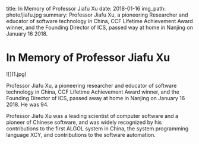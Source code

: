 title: In Memory of Professor Jiafu Xu
date: 2018-01-16
img_path: photo/jiafu.jpg
summary: Professor Jiafu Xu, a pioneering Researcher and educator of software technology in China, CCF Lifetime Achievement Award winner, and the Founding Director of ICS, passed way at home in Nanjing on January 16 2018.

# In Memory of Professor Jiafu Xu

<div class="row gutter" markdown="1">
<div class="col-lg-2 col-md-2 col-sm-3 col-xs-4"> ![](1.jpg) </div>

Professor Jiafu Xu, a pioneering researcher and educator of software technology in China, CCF Lifetime Achievement Award winner, and the Founding Director of ICS, passed away at home in Nanjing on January 16 2018. He was 94.

Professor Jiafu Xu was a leading scientist of computer software and a pioneer of Chinese software, and was widely recognized by his contributions to the first ALGOL system in China, the system programming language XCY, and contributions to the software automation.

</div>
